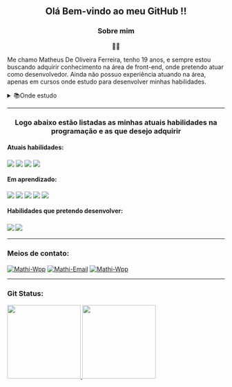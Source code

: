 <div>
    <h2 align="center"> Olá  Bem-vindo ao meu GitHub !! <br>
    </h2>   
</div>
<div>
    <h3 align="center" >Sobre mim</h3>
    <p align="center">🙋‍♂️</p>
    <p>Me chamo Matheus De Oliveira Ferreira, tenho 19 anos, e sempre estou buscando adquirir conhecimento na área de front-end, onde pretendo atuar como desenvolvedor.
        Ainda não possuo experiência atuando na área, apenas em cursos onde estudo para desenvolver minhas habilidades.</p> 
    <details>
        <summary>📚Onde estudo</summary>
            <ul>
                <li>
                    Youtube
                </li>
                <li>
                    Udemy
                </li>
                <li>
                   Rockseat 🚀
                </li>
            </ul>
    </details> 
    <hr>
</div>
<div>
   <h3 align="center">Logo abaixo estão listadas as minhas atuais habilidades na programação e as que desejo adquirir</h3>
   <h4>Atuais habilidades:</h4>
   <img align="center"   src="https://img.shields.io/badge/HTML5-E34F26?style=for-the-badge&logo=html5&logoColor=white">  
   <img align="center"   src="https://img.shields.io/badge/CSS3-1572B6?style=for-the-badge&logo=css3&logoColor=white">
   <img align="center"   src="https://img.shields.io/badge/JavaScript-F7DF1E?style=for-the-badge&logo=javascript&logoColor=black">
   <img align="center" src="https://img.shields.io/badge/GitHub-100000?style=for-the-badge&logo=github&logoColor=white">
</div>    
<div>
    <h4>Em aprendizado:</h4>
    <img align="center" src="https://img.shields.io/badge/JavaScript-F7DF1E?style=for-the-badge&logo=javascript&logoColor=black">  
    <img align="center" src="https://img.shields.io/badge/React-20232A?style=for-the-badge&logo=react&logoColor=61DAFB"> 
    <img align="center" src="https://img.shields.io/badge/TypeScript-007ACC?style=for-the-badge&logo=typescript&logoColor=white"> 
    <img align="center" src="https://img.shields.io/badge/Sass-CC6699?style=for-the-badge&logo=sass&logoColor=white"> 
    <img align="center" src="https://img.shields.io/badge/styled--components-DB7093?style=for-the-badge&logo=styled-components&logoColor=white">
   
</div>
<div style="display: inline_block">
  <h4>Habilidades que pretendo desenvolver:<h4>
  <img align="center"   src="https://img.shields.io/badge/React_Native-20232A?style=for-the-badge&logo=react&logoColor=61DAFB">
  <img align="center"   src="https://img.shields.io/badge/Node.js-43853D?style=for-the-badge&logo=node.js&logoColor=white">
</div>
      <hr>
<div>
    <h3>Meios de contato:</h3>
    <a href="https://api.whatsapp.com/send/?phone=5511988260803&text&app_absent=0" target="_blank"><img align="center" alt="Mathi-Wpp"  src="https://img.shields.io/badge/WhatsApp-25D366?style=for-the-badge&logo=whatsapp&logoColor=white"></a>
    <a href="mailto:mathi.oliveira@hotmail.com?subject=subject text" target="_blank"><img align="center" alt="Mathi-Email"  src="https://img.shields.io/badge/Microsoft_Outlook-0078D4?style=for-the-badge&logo=microsoft-outlook&logoColor=white"></a>
    <a href="https://www.linkedin.com/in/matheus-oliveira-687671217/" target="_blank"><img align="center" alt="Mathi-Wpp"  src="https://img.shields.io/badge/LinkedIn-0077B5?style=for-the-badge&logo=linkedin&logoColor=white"></a>
    
</div>
      <hr>
<div align="left">
    <div>
      <h3>Git Status:</h3>
      <a href="https://github.com/DevMathi">
      <img height="170em" src="https://github-readme-stats.vercel.app/api?username=DevMathi&show_icons=true&theme=synthwave&include_all_commits=true&count_private=true"/>
      <img height="170em" src="https://github-readme-stats.vercel.app/api/top-langs/?username=DevMathi&layout=compact&theme=synthwave"/>
    </div>
  <div>
      
  </div>
  
</div>

  


